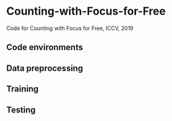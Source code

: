 # Counting-with-Focus-for-Free
Code for Counting with Focus for Free, ICCV, 2019

<h2> Code environments </h2>
<h2> Data preprocessing </h2>
<h2> Training </h2>
<h2> Testing </h2>
